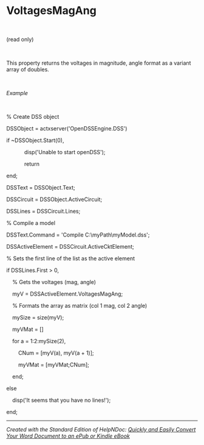 # VoltagesMagAng

&nbsp;

(read only)

&nbsp;

This property returns the voltages in magnitude, angle format as a variant array of doubles.

&nbsp;

*Example*

&nbsp;

% Create DSS object

DSSObject = actxserver('OpenDSSEngine.DSS')

if ~DSSObject.Start(0),

&nbsp; &nbsp; &nbsp; &nbsp; &nbsp; &nbsp; disp('Unable to start openDSS');

&nbsp; &nbsp; &nbsp; &nbsp; &nbsp; &nbsp; return

end;

DSSText = DSSObject.Text;

DSSCircuit = DSSObject.ActiveCircuit;

DSSLines = DSSCircuit.Lines;

% Compile a model &nbsp; &nbsp;

DSSText.Command = 'Compile C:\\myPath\\myModel.dss';

DSSActiveElement = DSSCircuit.ActiveCktElement;

% Sets the first line of the list as the active element

if DSSLines.First \> 0,

&nbsp; &nbsp; % Gets the voltages (mag, angle)

&nbsp; &nbsp; myV = DSSActiveElement.VoltagesMagAng;

&nbsp; &nbsp; % Formats the array as matrix (col 1 mag, col 2 angle)

&nbsp; &nbsp; mySize = size(myV);

&nbsp; &nbsp; myVMat = \[\]

&nbsp; &nbsp; for a = 1:2:mySize(2),

&nbsp; &nbsp; &nbsp; &nbsp; CNum = \[myV(a), myV(a + 1)\];

&nbsp; &nbsp; &nbsp; &nbsp; myVMat = \[myVMat;CNum\];

&nbsp; &nbsp; end;

else&nbsp;

&nbsp; &nbsp; disp('It seems that you have no lines\!');

end;

***
_Created with the Standard Edition of HelpNDoc: [Quickly and Easily Convert Your Word Document to an ePub or Kindle eBook](<https://www.helpndoc.com/step-by-step-guides/how-to-convert-a-word-docx-file-to-an-epub-or-kindle-ebook/>)_
